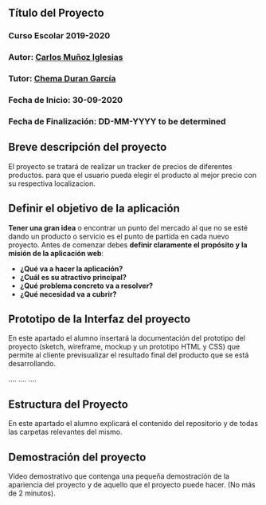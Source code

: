 ## Título del Proyecto

### Curso Escolar 2019-2020

### Autor: [Carlos Muñoz Iglesias](https://github.com/romitus)

### Tutor: [Chema Duran García](https://github.com/chemaduran)

### Fecha de Inicio: 30-09-2020

### Fecha de Finalización: DD-MM-YYYY to be determined

## Breve descripción del proyecto

El proyecto se tratará de realizar un tracker de precios de diferentes productos. para que el usuario pueda elegir el producto al mejor precio con su respectiva localizacion.

## Definir el objetivo de la aplicación

**Tener una gran idea** o encontrar un punto del mercado al que no se esté dando un producto o servicio es el punto de partida en cada nuevo proyecto. Antes de comenzar debes **definir claramente el propósito y la misión de la aplicación web**:

- **¿Qué va a hacer la aplicación?**
- **¿Cuál es su atractivo principal?**
- **¿Qué problema concreto va a resolver?**
- **¿Qué necesidad va a cubrir?**

## Prototipo de la Interfaz del proyecto

En este apartado el alumno insertará la documentación del prototipo del proyecto (sketch, wireframe, mockup y un prototipo HTML y CSS)  que permite al cliente previsualizar el resultado final del producto que se está desarrollando.

....
....
....

## Estructura del Proyecto

En este apartado el alumno explicará el contenido del repositorio y de todas las carpetas relevantes del mismo.

## Demostración del proyecto

Vídeo demostrativo que contenga una pequeña demostración de la apariencia del proyecto y de aquello que el proyecto puede hacer. (No más de 2 minutos).
